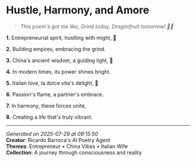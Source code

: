 # Hustle, Harmony, and Amore

> *This poem's got me like, Grind today, Dragonfruit tomorrow! 🧧💪*

**1.** Entrepreneurial spirit, hustling with might, 💼


**2.** Building empires, embracing the grind.


**3.** China's ancient wisdom, a guiding light, 🏮


**4.** In modern times, its power shines bright.


**5.** Italian love, la dolce vita's delight, 💝


**6.** Passion's flame, a partner's embrace.


**7.** In harmony, these forces unite,


**8.** Creating a life that's truly vibrant.



---

*Generated on 2025-07-29 at 09:15:50*  
**Creator**: Ricardo Barroca's AI Poetry Agent  
**Themes**: Entrepreneur • China Vibes • Italian Wife  
**Collection**: A journey through consciousness and reality